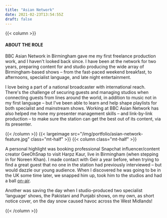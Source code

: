 ```yaml
---
title: "Asian Network"
date: 2021-02-23T13:54:55Z
draft: false
---
```

{{< column >}}
<h4>ABOUT THE ROLE</h4>
<p>
	BBC Asian Network in Birmingham gave me my first freelance production work, and I haven't looked back since. I have been at the network for two years, preparing content for and studio producing the wide array of Birmingham-based shows – from the fast-paced weekend breakfast, to afternoons, specialist language, and late night entertainment.
</p>
<p>
	I love being a part of a national broadcaster with international reach. There's the challenge of securing guests and managing studios when connecting guests from lines around the world, in addition to music not in my first language – but I've been able to learn and help shape playlists for both specialist and mainstream shows. Working at BBC Asian Network has also helped me hone my presenter management skills – and link-by-link production – to make sure the station can get the best out of its content, via its presenter.
</p>
{{< /column >}}
{{< largeimage src="/img/portfolio/asian-network-feature.jpg" class="mt-half" >}}
{{< column class="mt-half" >}}
<p>
	A personal highlight was booking professional Snapchat influencer/content creator GeeOhSnap to visit Harpz Kaur, live in Birmingham (when stepping in for Noreen Khan). I made contact with Geir a year before, when trying to find a great guest that no one in the station had previously interviewed – but would dazzle our young audience. When I discovered he was going to be in the UK some time later, we snapped him up, took him to the studios and had a ball <a href="http://www.bbc.co.uk/programmes/p048lvh8" target="_blank">on-air</a>.
</p>
<p>
	Another was saving the day when I studio-produced two specialist 'language' shows, the Pakistani and Punjabi shows, on my own, as short notice cover, on the day snow caused havoc across the West Midlands!
</p>
{{< /column >}}
